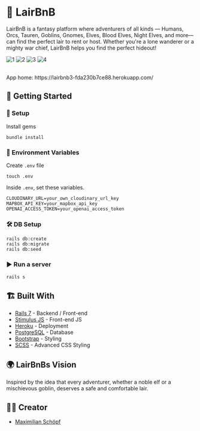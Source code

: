 # 🏡 LairBnB

LairBnB is a fantasy platform where adventurers of all kinds — Humans, Orcs, Tauren, Goblins, Gnomes, Elves, Blood Elves, Night Elves, and more—can find the perfect lair to rent or host.
Whether you're a lone wanderer or a mighty war chief, LairBnB helps you find the perfect hideout!

![1](https://github.com/user-attachments/assets/d58ca716-4e13-463c-bfbd-45aa5c3d8ce2)
![2](https://github.com/user-attachments/assets/5c91e4cc-9d02-4283-b72c-a204e9348b90)
![3](https://github.com/user-attachments/assets/7815dbd0-8276-4295-a2b3-ac8d384afba3)
![4](https://github.com/user-attachments/assets/4e781d3d-7023-49e0-8f0f-9088149afe9a)


<br>
App home: https://lairbnb3-fda230b7ce88.herokuapp.com/
   

## 🚀 Getting Started
### 📌 Setup

Install gems
```
bundle install
```

### 🌱 Environment Variables
Create `.env` file
```
touch .env
```
Inside `.env`, set these variables.
```
CLOUDINARY_URL=your_own_cloudinary_url_key
MAPBOX_API_KEY=your_mapbox_api_key
OPENAI_ACCESS_TOKEN=your_openai_access_token
```

### 🛠 DB Setup
```
rails db:create
rails db:migrate
rails db:seed
```

### ▶️ Run a server
```
rails s
```

## 🏗 Built With
- [Rails 7](https://guides.rubyonrails.org/) - Backend / Front-end
- [Stimulus JS](https://stimulus.hotwired.dev/) - Front-end JS
- [Heroku](https://heroku.com/) - Deployment
- [PostgreSQL](https://www.postgresql.org/) - Database
- [Bootstrap](https://getbootstrap.com/) - Styling
- [SCSS](https://sass-lang.com/) - Advanced CSS Styling

## 🌍 LairBnBs Vision
Inspired by the idea that every adventurer, whether a noble elf or a mischievous goblin, deserves a safe and comfortable lair.

## 👨‍💻 Creator
- [Maximilian Schöpf](https://www.linkedin.com/in/maximilian-schöpf-19307523b)
